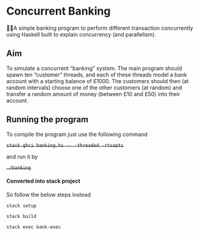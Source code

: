 # Concurrent Banking
🏦💷A simple banking program to perform different transaction concurrently using Haskell built to explain concurrency (and parallelism).
## Aim

To simulate a concurrent “banking” system. The main program should spawn ten “customer” threads, and each of these threads model a bank account with a starting balance of £1000.
The customers should then (at random intervals) choose one of the other customers (at random) and transfer a random amount of money (between £10 and £50) into their account.

## Running the program

To compile the program just use the following command

 ~~`stack ghci banking.hs -- -threaded -rtsopts`~~


and run it by

~~`./banking`~~

#### Converted into stack project

So follow the below steps instead

 `stack setup`

 `stack build`

 `stack exec bank-exec`



